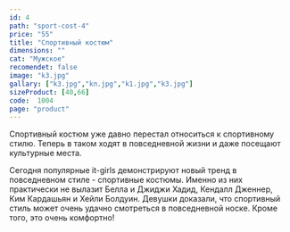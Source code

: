 ```yaml
---
id: 4
path: "sport-cost-4"
price: "55"
title: "Спортивный костюм"
dimensions: ""
cat: "Мужское"
recomendet: false
image: "k3.jpg"
gallary: ["k3.jpg","kп.jpg","k1.jpg","k3.jpg"]
sizeProduct: [40,66]
code:  1004
page: "product"
---
```


Спортивный костюм уже давно перестал относиться к спортивному стилю. Теперь в таком ходят в повседневной жизни и даже посещают культурные места.

Сегодня популярные it-girls демонстрируют новый тренд в повседневном стиле - спортивные костюмы. Именно из них практически не вылазит Белла и Джиджи Хадид, Кендалл Дженнер, Ким Кардашьян и Хейли Болдуин. Девушки доказали, что спортивный стиль может очень удачно смотреться в повседневной носке. Кроме того, это очень комфортно!